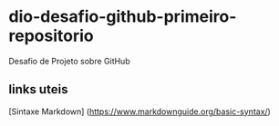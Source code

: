 # dio-desafio-github-primeiro-repositorio
Desafio de Projeto  sobre GitHub
## links uteis
[Sintaxe Markdown] (https://www.markdownguide.org/basic-syntax/)

